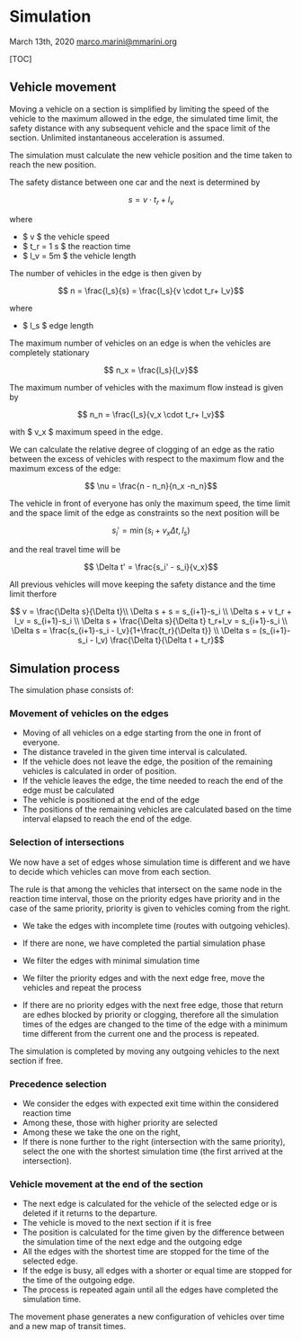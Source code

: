 # Simulation

March 13th, 2020
marco.marini@mmarini.org

[TOC]

## Vehicle movement

Moving a vehicle on a section is simplified by limiting the speed of the vehicle to the maximum allowed in the edge, the simulated time limit, the safety distance with any subsequent vehicle and the space limit of the section. Unlimited instantaneous acceleration is assumed.

The simulation must calculate the new vehicle position and the time taken to reach the new position.

The safety distance between one car and the next is determined by

```math
    s = v \cdot t_r + l_v
```

where

- $ v $ the vehicle speed
- $ t_r = 1 s $ the reaction time
- $ l_v = 5m $ the vehicle length

The number of vehicles in the edge is then given by

```math
    n = \frac{l_s}{s} = \frac{l_s}{v \cdot t_r+ l_v}
```

where

- $ l_s $ edge length

The maximum number of vehicles on an edge is when the vehicles are completely stationary

```math
    n_x = \frac{l_s}{l_v}
```

The maximum number of vehicles with the maximum flow instead is given by

```math
    n_n = \frac{l_s}{v_x \cdot t_r+ l_v}
```

with $ v_x $ maximum speed in the edge.

We can calculate the relative degree of clogging of an edge as the ratio between the excess of vehicles with respect to the maximum flow and the maximum excess of the edge:

```math
    \nu = \frac{n - n_n}{n_x -n_n}
```

The vehicle in front of everyone has only the maximum speed, the time limit and the space limit of the edge as constraints so the next position will be

```math
    s_i' = \min (s_i + v_x \Delta t, l_s)
```

and the real travel time will be

```math
    \Delta t' = \frac{s_i' - s_i}{v_x}
```

All previous vehicles will move keeping the safety distance and the time limit therfore

```math
    v = \frac{\Delta s}{\Delta t}\\
    \Delta s + s = s_{i+1}-s_i \\
    \Delta s + v t_r + l_v = s_{i+1}-s_i \\
    \Delta s + \frac{\Delta s}{\Delta t} t_r+l_v = s_{i+1}-s_i \\
    \Delta s = \frac{s_{i+1}-s_i - l_v}{1+\frac{t_r}{\Delta t}} \\
    \Delta s = (s_{i+1}-s_i - l_v) \frac{\Delta t}{\Delta t + t_r}
```

## Simulation process

The simulation phase consists of:

### Movement of vehicles on the edges

- Moving of all vehicles on a edge starting from the one in front of everyone.
- The distance traveled in the given time interval is calculated.
- If the vehicle does not leave the edge, the position of the remaining vehicles is calculated in order of position.
- If the vehicle leaves the edge, the time needed to reach the end of the edge must be calculated
- The vehicle is positioned at the end of the edge
- The positions of the remaining vehicles are calculated based on the time interval elapsed to reach the end of the edge.

### Selection of intersections

We now have a set of edges whose simulation time is different and we have to decide which vehicles can move from each section.

The rule is that among the vehicles that intersect on the same node in the reaction time interval, those on the priority edges have priority and in the case of the same priority, priority is given to vehicles coming from the right.

- We take the edges with incomplete time (routes with outgoing vehicles).
- If there are none, we have completed the partial simulation phase

- We filter the edges with minimal simulation time
- We filter the priority edges and with the next edge free, move the vehicles and repeat the process
- If there are no priority edges with the next free edge, those that return are edhes blocked by priority or clogging, therefore all the simulation times of the edges are changed to the time of the edge with a minimum time different from the current one and the process is repeated.

The simulation is completed by moving any outgoing vehicles to the next section if free.

### Precedence selection

- We consider the edges with expected exit time within the considered reaction time
- Among these, those with higher priority are selected
- Among these we take the one on the right,
- If there is none further to the right (intersection with the same priority), select the one with the shortest simulation time (the first arrived at the intersection).

### Vehicle movement at the end of the section

- The next edge is calculated for the vehicle of the selected edge or is deleted if it returns to the departure.
- The vehicle is moved to the next section if it is free
- The position is calculated for the time given by the difference between the simulation time of the next edge and the outgoing edge
- All the edges with the shortest time are stopped for the time of the selected edge.
- If the edge is busy, all edges with a shorter or equal time are stopped for the time of the outgoing edge.
- The process is repeated again until all the edges have completed the simulation time.

The movement phase generates a new configuration of vehicles over time and a new map of transit times.
